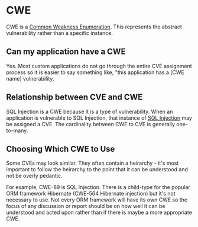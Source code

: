# CWE

CWE is a [Common Weakness Enumeration](https://cwe.mitre.org/data/definitions/699.html). This represents the abstract vulnerability rather than a specific instance.

## Can my application have a CWE

Yes. Most custom applications do not go through the entire CVE assignment process so it is easier to say something like, "this application has a [CWE name] vulnerability.

## Relationship between CVE and CWE

SQL Injection is a CWE because it is a type of vulnerability. When an application is vulnerable to SQL Injection, that instance of [SQL Injection](https://cwe.mitre.org/data/definitions/89.html) may be assigned a CVE. The cardinality between CWE to CVE is generally one-to-many.

## Choosing Which CWE to Use

Some CVEs may look similar. They often contain a heirarchy - it's most important to follow the heirarchy to the point that it can be understood and not be overly pedantic.

For example, CWE-89 is SQL Injection. There is a child-type for the popular ORM framework Hibernate (CWE-564 Hibernate injection) but it's not necessary to use. Not every ORM framework will have its own CWE so the focus of any discussion or report should be on how well it can be understood and acted upon rather than if there is maybe a more appropriate CWE.

